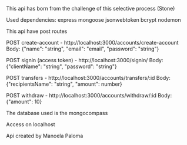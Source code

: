 This api has born from the challenge of this selective process (Stone)

Used dependencies: 
express 
mongoose
jsonwebtoken
bcrypt
nodemon

This api have post routes

POST create-account - http://localhost:3000/accounts/create-account
Body: {"name": "string",
"email": "email",
"password": "string"}

POST signin (access token) - http://localhost:3000/signin/
Body: {"clientName": "string",
    "password": "string"}

POST transfers - http://localhost:3000/accounts/transfers/:id
Body: {"recipientsName": "string",
    "amount": number}

POST withdraw - http://localhost:3000/accounts/withdraw/:id
Body: {"amount": 10}

The database used is the mongocompass 

Access on localhost

Api created by Manoela Paloma